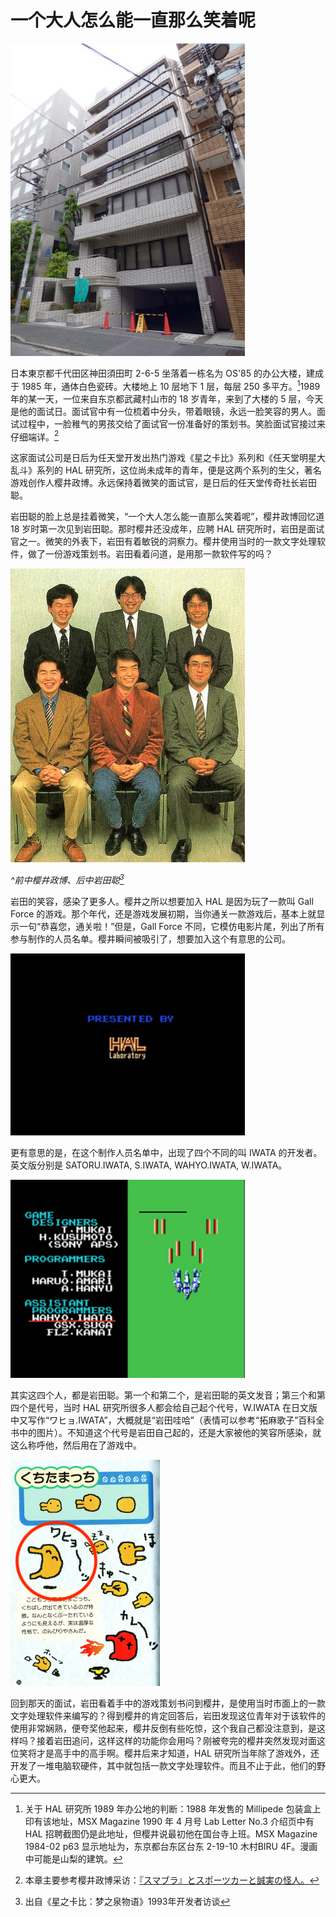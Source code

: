 # 一个大人怎么能一直那么笑着呢

<img src="img/os85.jpg" width="375">

日本東京都千代田区神田須田町 2-6-5 坐落着一栋名为 OS'85 的办公大楼，建成于 1985 年，通体白色瓷砖。大楼地上 10 层地下 1 层，每层 250 多平方。[^1]1989 年的某一天，一位来自东京都武藏村山市的 18 岁青年，来到了大楼的 5 层，今天是他的面试日。面试官中有一位梳着中分头，带着眼镜，永远一脸笑容的男人。面试过程中，一脸稚气的男孩交给了面试官一份准备好的策划书。笑脸面试官接过来仔细端详。[^0]

这家面试公司是日后为任天堂开发出热门游戏《星之卡比》系列和《任天堂明星大乱斗》系列的 HAL 研究所，这位尚未成年的青年，便是这两个系列的生父，著名游戏创作人樱井政博。永远保持着微笑的面试官，是日后的任天堂传奇社长岩田聪。


岩田聪的脸上总是挂着微笑，“一个大人怎么能一直那么笑着呢”，樱井政博回忆道 18 岁时第一次见到岩田聪。那时樱井还没成年，应聘 HAL 研究所时，岩田是面试官之一。微笑的外表下，岩田有着敏锐的洞察力。樱井使用当时的一款文字处理软件，做了一份游戏策划书。岩田看着问道，是用那一款软件写的吗？


<img src="img/kirby01.jpg" width="375">

_^前中樱井政博、后中岩田聪[^smile]_


岩田的笑容，感染了更多人。樱井之所以想要加入 HAL 是因为玩了一款叫 Gall Force 的游戏。那个年代，还是游戏发展初期，当你通关一款游戏后，基本上就显示一句“恭喜您，通关啦！”但是，Gall Force 不同，它模仿电影片尾，列出了所有参与制作的人员名单。樱井瞬间被吸引了，想要加入这个有意思的公司。

<img src="img/hal.png" width="375">

更有意思的是，在这个制作人员名单中，出现了四个不同的叫 IWATA 的开发者。英文版分别是 SATORU.IWATA, S.IWATA, WAHYO.IWATA, W.IWATA。

<img src="img/wahyo.iwata.png" width="375">

其实这四个人，都是岩田聪。第一个和第二个，是岩田聪的英文发音；第三个和第四个是代号，当时 HAL 研究所很多人都会给自己起个代号，W.IWATA 在日文版中又写作“ワヒョ.IWATA”，大概就是“岩田哇哈”（表情可以参考“拓麻歌子”百科全书中的图片）。不知道这个代号是岩田自己起的，还是大家被他的笑容所感染，就这么称呼他，然后用在了游戏中。

![wahyo](img/wahyo.png)

回到那天的面试，岩田看着手中的游戏策划书问到樱井，是使用当时市面上的一款文字处理软件来编写的？得到樱井的肯定回答后，岩田发现这位青年对于该软件的使用非常娴熟，便夸奖他起来，樱井反倒有些吃惊，这个我自己都没注意到，是这样吗？接着岩田追问，这样这样的功能你会用吗？刚被夸完的樱井突然发现对面这位笑将才是高手中的高手啊。樱井后来才知道，HAL 研究所当年除了游戏外，还开发了一堆电脑软硬件，其中就包括一款文字处理软件。而且不止于此，他们的野心更大。



[^1]: 关于 HAL 研究所 1989 年办公地的判断：1988 年发售的 Millipede 包装盒上印有该地址，MSX Magazine 1990 年 4 月号 Lab Letter No.3 介绍页中有 HAL 招聘截图仍是此地址，但樱井说最初他在国台寺上班。MSX Magazine 1984-02 p63 显示地址为，东京都台东区台东 2-19-10 木村BIRU 4F。漫画中可能是山梨的建筑。
[^0]: 本章主要参考樱井政博采访：[『スマブラ』とスポーツカーと誠実の怪人。](https://www.1101.com/about_iwatasan/sakurai/)
[^smile]: 出自《星之卡比：梦之泉物语》1993年开发者访谈
[^2]: 国分寺的公寓只有 6 叠，后来开发人员搬去了山梨，见 Keyboard magazine (キーボード マガジン) 2017年7月号 SUMMER。
